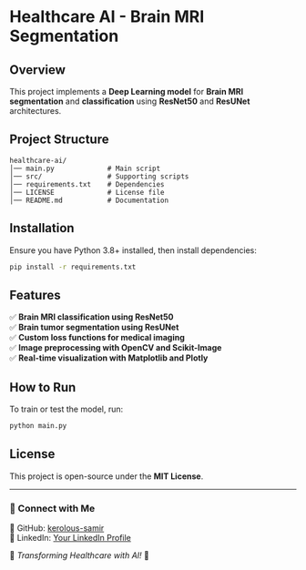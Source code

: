 # Healthcare AI - Brain MRI Segmentation

## Overview
This project implements a **Deep Learning model** for **Brain MRI segmentation** and **classification** using **ResNet50** and **ResUNet** architectures.

## Project Structure
```
healthcare-ai/
│── main.py             # Main script
│── src/                # Supporting scripts
│── requirements.txt    # Dependencies
│── LICENSE             # License file
│── README.md           # Documentation
```

## Installation
Ensure you have Python 3.8+ installed, then install dependencies:

```bash
pip install -r requirements.txt
```

## Features
✅ **Brain MRI classification using ResNet50**  
✅ **Brain tumor segmentation using ResUNet**  
✅ **Custom loss functions for medical imaging**  
✅ **Image preprocessing with OpenCV and Scikit-Image**  
✅ **Real-time visualization with Matplotlib and Plotly**  

## How to Run
To train or test the model, run:
```bash
python main.py
```

## License
This project is open-source under the **MIT License**.

---

### 🔗 Connect with Me
📌 GitHub: [kerolous-samir](https://github.com/kerolous-samir)  
📌 LinkedIn: [Your LinkedIn Profile](https://www.linkedin.com/in/kerolous-samir-ai)  

🚀 *Transforming Healthcare with AI!* 🎯
